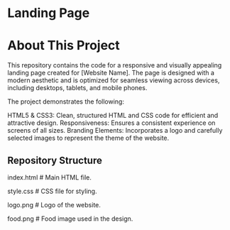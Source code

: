 # Landing Page

# About This Project
This repository contains the code for a responsive and visually appealing landing page created for [Website Name]. The page is designed with a modern aesthetic and is optimized for seamless viewing across devices, including desktops, tablets, and mobile phones.

The project demonstrates the following:

HTML5 & CSS3: Clean, structured HTML and CSS code for efficient and attractive design.
Responsiveness: Ensures a consistent experience on screens of all sizes.
Branding Elements: Incorporates a logo and carefully selected images to represent the theme of the website.

## Repository Structure
index.html  # Main HTML file.

style.css # CSS file for styling.

logo.png # Logo of the website.

food.png # Food image used in the design.
